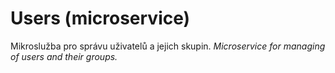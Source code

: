 # Users (microservice)
Mikroslužba pro správu uživatelů a jejich skupin.
_Microservice for managing of users and their groups._